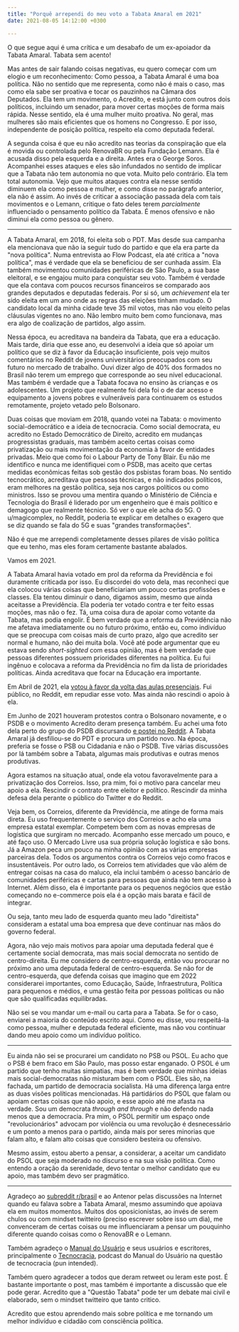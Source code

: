 ```yaml
---
title: "Porquê arrependi do meu voto a Tabata Amaral em 2021"
date: 2021-08-05 14:12:00 +0300

---
```


O que segue aqui é uma crítica e um desabafo de um ex-apoiador da Tabata Amaral. Tabata sem acento!

Mas antes de sair falando coisas negativas, eu quero começar com um elogio e um reconhecimento: Como pessoa, a Tabata Amaral é uma boa política. Não no sentido que me representa, como não é mais o caso, mas como ela sabe ser proativa e tocar os pauzinhos na Câmara dos Deputados. Ela tem um movimento, o Acredito, e está junto com outros dois políticos, incluindo um senador, para mover certas moções de forma mais rápida. Nesse sentido, ela é uma mulher muito proativa. No geral, mas mulheres são mais eficientes que os homens no Congresso. E por isso, independente de posição política, respeito ela como deputada federal.

A segunda coisa é que eu não acredito nas teorias da conspiração que ela é movida ou controlada pelo RenovaBR ou pela Fundação Lemann. Ela é acusada disso pela esquerda e a direita. Antes era o George Soros. Acompanhei esses ataques e eles são infundados no sentido de implicar que a Tabata não tem autonomia no que vota. Muito pelo contrário. Ela tem total autonomia. Vejo que muitos ataques contra ela nesse sentido diminuem ela como pessoa e mulher, e como disse no parágrafo anterior, ela não é assim. Ao invés de criticar a associação passada dela com tais movimentos e o Lemann, critique o fato deles terem *parcialmente* influenciado o pensamento político da Tabata. É menos ofensivo e não diminui ela como pessoa ou gênero.

---

A Tabata Amaral, em 2018, foi eleita sob o PDT. Mas desde sua campanha ela mencionava que não ia seguir tudo do partido e que ela era parte da "nova política". Numa entrevista ao Flow Podcast, ela até critica a "nova política", mas é verdade que ela se beneficiou de ser cunhada assim. Ela também movimentou comunidades periféricas de São Paulo, a sua base eleitoral, e se engajou muito para conquistar seu voto. Também é verdade que ela contava com poucos recursos financeiros se comparado aos grandes deputados e deputadas federais. Por si só, um *achievement* ela ter sido eleita em um ano onde as regras das eleições tinham mudado. O candidato local da minha cidade teve 35 mil votos, mas não vou eleito pelas cláusulas vigentes no ano. Não lembro muito bem como funcionava, mas era algo de coalização de partidos, algo assim.

Nessa época, eu acreditava na bandeira da Tabata, que era a educação. Mais tarde, diria que esse ano, eu desenvolvi a ideia que só apoiar um político que se diz à favor da Educação insuficiente, pois vejo muitos comentários no Reddit de jovens universitários preocupados com seu futuro no mercado de trabalho. Ouvi dizer algo de 40% dos formados no Brasil não terem um emprego que corresponde ao seu nível educacional. Mas também é verdade que a Tabata focava no ensino às crianças e os adolescentes. Um projeto que realmente foi dela foi o de dar acesso e equipamento a jovens pobres e vulneráveis para continuarem os estudos remotamente, projeto vetado pelo Bolsonaro.

Duas coisas que moviam em 2018, quando votei na Tabata: o movimento social-democrático e a ideia de tecnocracia. Como social democrata, eu acredito no Estado Democrático de Direito, acredito em mudanças progressistas graduais, mas também aceito certas coisas como privatização ou mais movimentação da economia à favor de entidades privadas. Meio que como foi o Labour Party de Tony Blair. Eu não me identifico e nunca me identifiquei com o PSDB, mas aceito que certas medidas econômicas feitas sob gestão dos psbistas foram boas. No sentido tecnocrático, acreditava que pessoas técnicas, e não indicados políticos, eram melhores na gestão política, seja nos cargos políticos ou como ministros. Isso se provou uma mentira quando o Ministério de Ciência e Tecnologia do Brasil é liderado por um engenheiro que é mais político e demagogo que realmente técnico. Só ver o que ele acha do 5G. O u/magicomplex, no Reddit, poderia te explicar em detalhes o exagero que se diz quando se fala do 5G e suas "grandes transformações".

Não é que me arrependi completamente desses pilares de visão política que eu tenho, mas eles foram certamente bastante abalados.

Vamos em 2021. 

A Tabata Amaral havia votado em prol da reforma da Previdência e foi duramente criticada por isso. Eu discordei do voto dela, mas reconheci que ela colocou várias coisas que beneficiariam um pouco certas profissões e classes. Ela tentou diminuir o dano, digamos assim, mesmo que ainda aceitasse a Previdência. Ela poderia ter votado contra e ter feito essas moções, mas não o fez. Tá, uma coisa dura de apoiar como votante da Tabata, mas podia engolir. É bem verdade que a reforma da Previdência não me afetava imediatamente ou no futuro próximo, então eu, como indivíduo que se preocupa com coisas mais de curto prazo, algo que acredito ser normal e humano, não dei muita bola. Você até pode argumentar que eu estava sendo *short-sighted* com essa opinião, mas é bem verdade que pessoas diferentes possuem prioridades diferentes na política. Eu fui ingênuo e colocava a reforma da Previdência no fim da lista de prioridades políticas. Ainda acreditava que focar na Educação era importante.

Em Abril de 2021, ela [votou à favor da volta das aulas presenciais](https://congressoemfoco.uol.com.br/legislativo/tabata-criticada-por-apoiar-urgencia-aulas-presenciais/). Fui público, no Reddit, em repudiar esse voto. Mas ainda não rescindi o apoio à ela.

Em Junho de 2021 houveram protestos contra o Bolsonaro novamente, e o PSDB e o movimento Acredito deram presença também. Eu achei uma foto dela perto do grupo do PSDB discursando [e postei no Reddit](https://www.reddit.com/r/brasil/comments/oe5vwj/tabata_amaral_movimento_acredito_desfiliada_do/). A Tabata Amaral já desfiliou-se do PDT e procura um partido novo. Na época, preferia se fosse o PSB ou Cidadania e não o PSDB. Tive várias discussões por lá também sobre a Tabata, algumas mais produtivas e outras menos produtivas.

Agora estamos na situação atual, onde ela votou favoravelmente para a privatização dos Correios. Isso, pra mim, foi o motivo para cancelar meu apoio a ela. Rescindir o contrato entre eleitor e político. Rescindir da minha defesa dela perante o público do Twitter e do Reddit.

Veja bem, os Correios, diferente da Previdência, me atinge de forma mais direta. Eu uso frequentemente o serviço dos Correios e acho ela uma empresa estatal exemplar. Competem bem com as novas empresas de logística que surgiram no mercado. Acompanho esse mercado um pouco, e até faço uso. O Mercado Livre usa sua própria solução logística e são bons. Já a Amazon peca um pouco na minha opinião com as várias empresas parceiras dela. Todos os argumentos contra os Correios vejo como fracos e insustentáveis. Por outro lado, os Correios tem atividades que vão além de entregar coisas na casa do maluco, ela inclui também o acesso bancário de comunidades periféricas e cartas para pessoas que ainda não tem acesso à Internet. Além disso, ela é importante para os pequenos negócios que estão começando no e-commerce pois ela é a opção mais barata e fácil de integrar. 

Ou seja, tanto meu lado de esquerda quanto meu lado "direitista" consideram a estatal uma boa empresa que deve continuar nas mãos do governo federal.

Agora, não vejo mais motivos para apoiar uma deputada federal que é certamente social democrata, mas mais social democrata no sentido de centro-direita. Eu me considero de centro-esquerda, então vou procurar no próximo ano uma deputada federal de centro-esquerda. Se não for de centro-esquerda, que defenda coisas que imagino que em 2022 considerarei importantes, como Educação, Saúde, Infraestrutura, Política para pequenos e médios, e uma gestão feita por pessoas políticas ou não que são qualificadas equilibradas.

Não sei se vou mandar um e-mail ou carta para a Tabata. Se for o caso, enviarei a maioria do conteúdo escrito aqui. Como eu disse, vou respeitá-la como pessoa, mulher e deputada federal eficiente, mas não vou continuar dando meu apoio como um indivíduo político.

---

Eu ainda não sei se procurarei um candidato no PSB ou PSOL. Eu acho que o PSB é bem fraco em São Paulo, mas posso estar enganado. O PSOL é um partido que tenho muitas simpatias, mas é bem verdade que minhas ideias mais social-democratas não misturam bem com o PSOL. Eles são, na fachada, um partido de democracia socialista. Há uma diferença larga entre as duas visões políticas mencionadas. Há partidários do PSOL que falam ou apoiam certas coisas que não apoio, e esse apoio até me afasta na verdade. Sou um democrata *through and through* e não defendo nada menos que a democracia. Pra mim, o PSOL permitir um espaço onde "revolucionários" advocam por violência ou uma revolução é desnecessário e um ponto a menos para o partido, ainda mais por seres minorias que falam alto, e falam alto coisas que considero besteira ou ofensivo.

Mesmo assim, estou aberto a pensar, a considerar, a aceitar um candidato do PSOL que seja moderado no discurso e na sua visão política. Como entendo a oração da serenidade, devo tentar o melhor candidato que eu apoio, mas também devo ser pragmático.

---

Agradeço ao [subreddit r/brasil](https://www.reddit.com/r/brasil/) e ao Antenor pelas discussões na Internet quando eu falava sobre a Tabata Amaral, mesmo assumindo que apoiava ela em muitos momentos. Muitos dos oposicionistas, ao invés de serem chulos ou com mindset twitteiro (preciso escrever sobre isso um dia), me convenceram de certas coisas ou me influenciaram a pensar um pouquinho diferente quando coisas como o RenovaBR e o Lemann.

Também agradeço o [Manual do Usuário](manualdousuario.net/) e seus usuários e escritores, principalmente o [Tecnocracia](https://manualdousuario.net/series/tecnocracia/), podcast do Manual do Usuário na questão de tecnocracia (pun intended).

Também quero agradecer a todos que deram retweet ou leram este post. É bastante importante o post, mas também é importante a discussão que ele pode gerar. Acredito que a "Questão Tabata" pode ter um debate mai civil e elaborado, sem o mindset twitteiro que tanto critico.

 Acredito que estou aprendendo mais sobre política e me tornando um melhor indivíduo e cidadão com consciência política.
